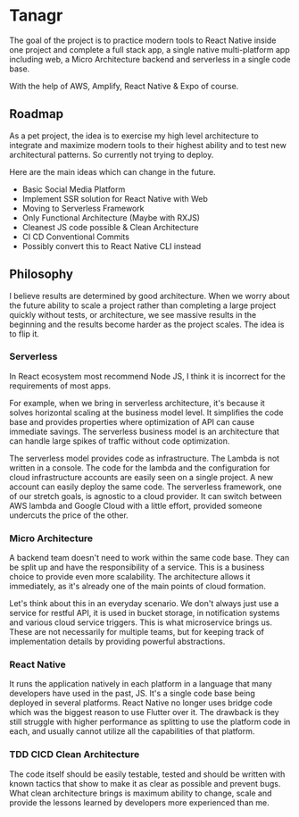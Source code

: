 # Tanagr

The goal of the project is to practice modern tools to React Native inside one project and complete a full stack app, a single native multi-platform app including web, a Micro Architecture backend and serverless in a single code base. 

With the help of AWS, Amplify, React Native & Expo of course. 

## Roadmap

As a pet project, the idea is to exercise my high level architecture to integrate and maximize modern tools to their highest ability and to test new architectural patterns. So currently not trying to deploy.

Here are the main ideas which can change in the future.

 * Basic Social Media Platform
 * Implement SSR solution for React Native with Web
 * Moving to Serverless Framework
 * Only Functional Architecture (Maybe with RXJS)
 * Cleanest JS code possible & Clean Architecture
 * CI CD Conventional Commits
 * Possibly convert this to React Native CLI instead

## Philosophy

I believe results are determined by good architecture. When we worry about the future ability to scale a project rather than completing a large project quickly without tests, or architecture, we see massive results in the beginning and the results become harder as the project scales. The idea is to flip it. 

### Serverless

In React ecosystem most recommend Node JS, I think it is incorrect for the requirements of most apps. 

For example, when we bring in serverless architecture, it's because it solves horizontal scaling at the business model level. It simplifies the code base and provides properties where optimization of API can cause immediate savings. The serverless business model is an architecture that can handle large spikes of traffic without code optimization. 

The serverless model provides code as infrastructure. The Lambda is not written in a console. The code for the lambda and the configuration for cloud infrastructure accounts are easily seen on a single project. A new account can easily deploy the same code. The serverless framework, one of our stretch goals, is agnostic to a cloud provider. It can switch between AWS lambda and Google Cloud with a little effort, provided someone undercuts the price of the other.

### Micro Architecture

A backend team doesn't need to work within the same code base. They can be split up and have the responsibility of a service. This is a business choice to provide even more scalability. The architecture allows it immediately, as it's already one of the main points of cloud formation. 

Let's think about this in an everyday scenario. We don't always just use a service for restful API, it is used in bucket storage, in notification systems and various cloud service triggers. This is what microservice brings us. These are not necessarily for multiple teams, but for keeping track of implementation details by providing powerful abstractions. 

### React Native 

It runs the application natively in each platform in a language that many developers have used in the past, JS. It's a single code base being deployed in several platforms. React Native no longer uses bridge code which was the biggest reason to use Flutter over it. The drawback is they still struggle with higher performance as splitting to use the platform code in each, and usually cannot utilize all the capabilities of that platform.

### TDD CICD Clean Architecture

The code itself should be easily testable, tested and should be written with known tactics that show to make it as clear as possible and prevent bugs. What clean architecture brings is maximum ability to change, scale and provide the lessons learned by developers more experienced than me. 
